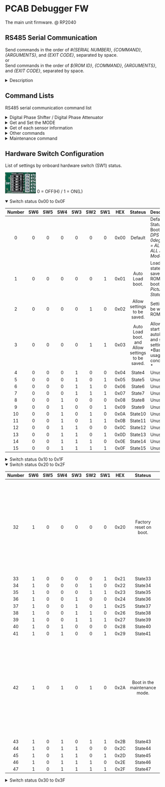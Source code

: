 # PCAB Debugger FW
The main unit firmware. @ RP2040

## RS485 Serial Communication
Send commands in the order of *#{SERIAL NUMBER}*, *{COMMAND}*, *{ARGUMENTS}*, and *{EXIT CODE}*, separated by space.<br>
or<br>
Send commands in the order of *${ROM ID}*, *{COMMAND}*, *{ARGUMENTS}*, and *{EXIT CODE}*, separated by space.<br>

<details>
<summary>Description</summary>

Specify the serial number of the communication partner in *{SERIAL NUMBER}*. However, if *"\*"* is specified, communication will be performed for all serial numbers.<br>
*{COMMAND}* and *{ARGUMENTS}* refer to *Command Lists*.<br>
*{EXIT CODE}* is *\n(Line Feed Code)* or *\r(Carriage Return Code)* or *\r\n*.<br>
We recommend *\r(CR)* when CUI and echo are enable, and *\n(LF)* when CUI and local echo are enabled or GUI is enabled.<br>
### example
- #0010 WrtDPS
- #0001 SetSTB.AMP true
- #* GetIDN

</details>

## Command Lists
RS485 serial communication command list  

<details>
<summary>Digital Phase Shifter / Digital Phase Attenuator</summary>

Command | Description
:--|:--
WrtDPS | Write binary data to the digital phase sifter.
GetDPS {0/1/false/true/bf/now} {x} | Get digital phase sifter settings.<br>{1/true/now} : Get the currently written binary data.<br>{0/false/bf} : Get the buffer binary data.(Get the binary data written with the WrtDPS command.)<br>{x} : Phase Shifter No. ( {0} is gets all data.)
SetDPS {x} {DEC} | Set binary data in the buffer.<br>{x} : Phase Shifter No.<br>{DEC} : Decimal binary value.
WrtDSA | *Support with v1.2.0 or later*<br>Write binary data to the digital step attenuator.
GetDSA {0/1/false/true/bf/now} {x} | *Support with v1.2.0 or later*<br>Get digital step attenuator settings.<br>{1/true/now} : Get the currently written binary data.<br>{0/false/bf} : Get the buffer binary data.(Get the binary data written with the WrtDSA command.)<br>{x} : Digital Step attenuator No. ( {0} is gets all data.)
SetDSA {x} {DEC} | *Support with v1.2.0 or later*<br>Set binary data in the buffer.<br>{x} : Digital Step attenuator No.<br>{DEC} : Decimal binary value.
</details>
<details>
<summary>Get and Set the MODE</summary>

Command | Description
:--|:--
GetSTB.AMP | Get AMP STBY.
SetSTB.AMP {0/1/false/true}| Set AMP STBY<br>{1/true} : Standby MODE<br>{0/false} : Run MODE
GetSTB.DRA | Get DRA STBY.
SetSTB.DRA {0/1/false/true}| Set DRA STBY<br>{1/true} : Standby MODE<br>{0/false} : Run MODE
GetSTB.LNA | Get LNA STBY.
SetSTB.LNA {0/1/false/true}| Set LNA STBY<br>{1/true} : Standby MODE<br>{0/false} : Run MODE
GetLPM | Get low power mode.
SetLPM {0/1/false/true} | Get low power mode<br>{1/true} : Low Power MODE<br>{0/false} : Full Power MODE

</details>
<details>
<summary>Get of each sensor information</summary>

Command | Description
:--|:--
GetTMP.ID {x} | Get Temperature sensor ID.<br>{x} : Temp IC No.<br>{0} gets all temperature data.
GetTMP.Val {x} | Get Temperature.<br>{x} : Temp IC No.<br>{0} gets all temperature data.
GetTMP.CPU | Get CPU Temperature.
GetVd | Get Vd Value.
GetId | Get Id Value.
GetVin | *Support with v1.2.0 or later*<br>Get Vin Value.

</details>
<details>
<summary>Other commands</summary>

Command | Description
:--|:--
SMEM ({x}) | Save state to memory(ROM).<br>To save the default setting, set {x} to 0 or unspecified. ({x} can be specified from 0 to 3.)<br>If you specify {X} as {x-x}, write to the specified block number. However, whether or not it can be saved depends on the boot mode.<br> *Block number refers to WROM.
LMEM ({x}) | Load state to memory(ROM).<br>To load the default settings, set {x} to 0 or unspecified. ({x} can be specified from 0 to 3.)<br>If you specify {X} as {x-x}, you can read from the specified block number.<br> *Block number refers to RROM.
GetMODE | Get boot mode.
GetIDN | Get device identification character.
*IDN? | Same as GetIDN.
GetIDR | Get ROM identification character.
ECHO {0/1/false/true} | Set echo mode.<br>*Do not enable it if you are connected to multiple devices.*<br>{1/true} : With echo.<br>{0/false} : Without echo.
CUI {0/1/false/true} | CUI Control Use<br>{1/true} : CUI MODE<br>{0/false} : GUI MODE<br>Default is CUI MODE.
RST | Restore factory default settings.<br>*PS all 0<br>DSA all 2dB(No,0 = 0dB)<br>STB all 0(RUN MODE)<br>LPM 0(Full Power MODE)*
*RST | Same as RST.
Reboot | Reload setup function.

</details>
<details>
<summary>Maintenance command</summary>

Command | Description
:--|:--
SetSN {x} | *Can only be changed in maintenance mode.*<br>Set Bord SN.<br>{x} : Serial Number strings.
RROM {x-yz} | Read data page from ROM.<br>{x-yz} : Specify the *block number(x), *sector number(y) + page number(z)* in hexadecimal format, separated by "-".
WROM {x-yz} {HEX} | Write data page to ROM.<br>{x-yz} : Specify the *block number(x), *sector number(y) + page number(z)* in hexadecimal format, separated by "-".<br>{HEX} : HEX data to write.<br>*Data will not be erased.*
EROM {x-y} | Erase data page from ROM.<br>{x} : Specify the *block number(x)* and *sector number(y)* as hexadecimal format separated by "-".
OROM {x-y} {HEX} | Overwrite data sector to ROM.<br>{x-y} : Specify the *block number(x)* and *sector number(y)* as hexadecimal format separated by "-".<br>{HEX} : HEX data to write.<br>*Data is written after erasing.*

</details>

## Hardware Switch Configuration
List of settings by onboard hardware switch (SW1) status.  
  
<img src="https://github.com/mw-eng/PCAB_Debugger/blob/master/PCAB_Debugger_RP2040/assets/SW1.png?raw=true" width="100px"> 0 = OFF(H) / 1 = ON(L)  
  
<details open>
<summary>Switch status 0x00 to 0x0F</summary>

Number | SW6 | SW5 | SW4 | SW3 | SW2 | SW1 | HEX | Stateus | Description
:--:|:--:|:--:|:--:|:--:|:--:|:--:|:--:|:--:|:--
0 | 0 | 0 | 0 | 0 | 0 | 0 | 0x00 | Default | Default Status Boot.<br>*DPS = ALL 0deg / DSA = ALL 2dB / ALL Active Mode*
1 | 0 | 0 | 0 | 0 | 0 | 1 | 0x01 | Auto Load boot. | Load the state (0) saved in ROM and boot.<br>*Picture Stateus*
2 | 0 | 0 | 0 | 0 | 1 | 0 | 0x02 | Allow settings to be saved. | Settins can be write in ROM.
3 | 0 | 0 | 0 | 0 | 1 | 1 | 0x03 | Auto Load boot.<br>and<br>Allow settings to be saved. | Allows to start autoload and save settings.<br>*Basic usage conditions *
4 | 0 | 0 | 0 | 1 | 0 | 0 | 0x04 | State4 | Unused.
5 | 0 | 0 | 0 | 1 | 0 | 1 | 0x05 | State5 | Unused.
6 | 0 | 0 | 0 | 1 | 1 | 0 | 0x06 | State6 | Unused.
7 | 0 | 0 | 0 | 1 | 1 | 1 | 0x07 | State7 | Unused.
8 | 0 | 0 | 1 | 0 | 0 | 0 | 0x08 | State8 | Unused.
9 | 0 | 0 | 1 | 0 | 0 | 1 | 0x09 | State9 | Unused.
10 | 0 | 0 | 1 | 0 | 1 | 0 | 0x0A | State10 | Unused.
11 | 0 | 0 | 1 | 0 | 1 | 1 | 0x0B | State11 | Unused.
12 | 0 | 0 | 1 | 1 | 0 | 0 | 0x0C | State12 | Unused.
13 | 0 | 0 | 1 | 1 | 0 | 1 | 0x0D | State13 | Unused.
14 | 0 | 0 | 1 | 1 | 1 | 0 | 0x0E | State14 | Unused.
15 | 0 | 0 | 1 | 1 | 1 | 1 | 0x0F | State15 | Unused.

</details>
<details>
<summary>Switch status 0x10 to 0x1F</summary>

Number | SW6 | SW5 | SW4 | SW3 | SW2 | SW1 | HEX | Stateus | Description
:--:|:--:|:--:|:--:|:--:|:--:|:--:|:--:|:--:|:--
16 | 0 | 1 | 0 | 0 | 0 | 0 | 0x10 | State16 | Unused.
17 | 0 | 1 | 0 | 0 | 0 | 1 | 0x11 | State17 | Unused.
18 | 0 | 1 | 0 | 0 | 1 | 0 | 0x12 | State18 | Unused.
19 | 0 | 1 | 0 | 0 | 1 | 1 | 0x13 | State19 | Unused.
20 | 0 | 1 | 0 | 1 | 0 | 0 | 0x14 | State20 | Unused.
21 | 0 | 1 | 0 | 1 | 0 | 1 | 0x15 | State21 | Unused.
22 | 0 | 1 | 0 | 1 | 1 | 0 | 0x16 | State22 | Unused.
23 | 0 | 1 | 0 | 1 | 1 | 1 | 0x17 | State23 | Unused.
24 | 0 | 1 | 1 | 0 | 0 | 0 | 0x18 | State24 | Unused.
25 | 0 | 1 | 1 | 0 | 0 | 1 | 0x19 | State25 | Unused.
26 | 0 | 1 | 1 | 0 | 1 | 0 | 0x1A | State26 | Unused.
27 | 0 | 1 | 1 | 0 | 1 | 1 | 0x1B | State27 | Unused.
28 | 0 | 1 | 1 | 1 | 0 | 0 | 0x1C | State28 | Unused.
29 | 0 | 1 | 1 | 1 | 0 | 1 | 0x1D | State29 | Unused.
30 | 0 | 1 | 1 | 1 | 1 | 0 | 0x1E | State30 | Unused.
31 | 0 | 1 | 1 | 1 | 1 | 1 | 0x1F | State31 | Unused.

</details>
<details open>
<summary>Switch status 0x20 to 0x2F</summary>

Number | SW6 | SW5 | SW4 | SW3 | SW2 | SW1 | HEX | Stateus | Description
:--:|:--:|:--:|:--:|:--:|:--:|:--:|:--:|:--:|:--
32 | 1 | 0 | 0 | 0 | 0 | 0 | 0x20 | Factory reset on boot. | If the switch is in this state at startup, the system boots to factory defaults and restore the autoload settings to their initial state.<br>*User available space remains unchanged.*
33 | 1 | 0 | 0 | 0 | 0 | 1 | 0x21 | State33 | Unused.
34 | 1 | 0 | 0 | 0 | 1 | 0 | 0x22 | State34 | Unused.
35 | 1 | 0 | 0 | 0 | 1 | 1 | 0x23 | State35 | Unused.
36 | 1 | 0 | 0 | 1 | 0 | 0 | 0x24 | State36 | Unused.
37 | 1 | 0 | 0 | 1 | 0 | 1 | 0x25 | State37 | Unused.
38 | 1 | 0 | 0 | 1 | 1 | 0 | 0x26 | State38 | Unused.
39 | 1 | 0 | 0 | 1 | 1 | 1 | 0x27 | State39 | Unused.
40 | 1 | 0 | 1 | 0 | 0 | 0 | 0x28 | State40 | Unused.
41 | 1 | 0 | 1 | 0 | 0 | 1 | 0x29 | State41 | Unused.
42 | 1 | 0 | 1 | 0 | 1 | 0 | 0x2A | Boot in the maintenance mode. | If the switch is in this state at startup, it boots in the administrator mode.<br>As general rule, do not use it as it may overwrite the ROM area where factory settings and serial numbers are stored.
43 | 1 | 0 | 1 | 0 | 1 | 1 | 0x2B | State43 | Unused.
44 | 1 | 0 | 1 | 1 | 0 | 0 | 0x2C | State44 | Unused.
45 | 1 | 0 | 1 | 1 | 0 | 1 | 0x2D | State45 | Unused.
46 | 1 | 0 | 1 | 1 | 1 | 0 | 0x2E | State46 | Unused.
47 | 1 | 0 | 1 | 1 | 1 | 1 | 0x2F | State47 | Unused.

</details>
<details>
<summary>Switch status 0x30 to 0x3F</summary>

Number | SW6 | SW5 | SW4 | SW3 | SW2 | SW1 | HEX | Stateus | Description
:--:|:--:|:--:|:--:|:--:|:--:|:--:|:--:|:--:|:--
48 | 1 | 1 | 0 | 0 | 0 | 0 | 0x30 | State48 | Unused.
49 | 1 | 1 | 0 | 0 | 0 | 1 | 0x31 | State49 | Unused.
50 | 1 | 1 | 0 | 0 | 1 | 0 | 0x32 | State50 | Unused.
51 | 1 | 1 | 0 | 0 | 1 | 1 | 0x33 | State51 | Unused.
52 | 1 | 1 | 0 | 1 | 0 | 0 | 0x34 | State52 | Unused.
53 | 1 | 1 | 0 | 1 | 0 | 1 | 0x35 | State53 | Unused.
54 | 1 | 1 | 0 | 1 | 1 | 0 | 0x36 | State54 | Unused.
55 | 1 | 1 | 0 | 1 | 1 | 1 | 0x37 | State55 | Unused.
56 | 1 | 1 | 1 | 0 | 0 | 0 | 0x38 | State56 | Unused.
57 | 1 | 1 | 1 | 0 | 0 | 1 | 0x39 | State57 | Unused.
58 | 1 | 1 | 1 | 0 | 1 | 0 | 0x3A | State58 | Unused.
59 | 1 | 1 | 1 | 0 | 1 | 1 | 0x3B | State59 | Unused.
60 | 1 | 1 | 1 | 1 | 0 | 0 | 0x3C | State60 | Unused.
61 | 1 | 1 | 1 | 1 | 0 | 1 | 0x3D | State61 | Unused.
62 | 1 | 1 | 1 | 1 | 1 | 0 | 0x3E | State62 | Unused.
63 | 1 | 1 | 1 | 1 | 1 | 1 | 0x3F | State63 | Unused.

</details>
